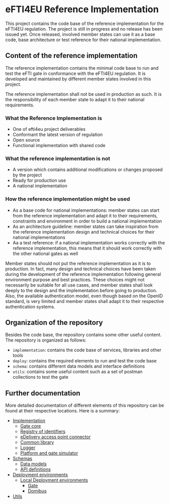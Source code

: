 # eFTI4EU Reference Implementation

This project contains the code base of the reference implementation for the eFTI4EU regulation. The project is still in progress and no release has been issued yet. Once released, involved member states can use it as a base code, base architecture or test reference for their national implementation.

## Content of the reference implementation

The reference implementation contains the minimal code base to run and test the eFTI gate in conformance with the eFTI4EU regulation. It is developed and maintained by different member states involved in this project.

The reference implementation shall not be used in production as such. It is the responsibility of each member state to adapt it to their national requirements.

### What the Reference Implementation is

- One of efti4eu project deliverables​
- Conformant the latest version of regulation​
- Open source​
- Functional implementation with shared code​

### What the reference implementation is not

- A version which contains additional modifications or changes proposed by the project​
- Ready for production use​
- A national implementation​

### How the reference implementation might be used

- As a base code for national implementations: member states can start from the reference implementation and adapt it to their requirements, constraints and environment in order to build a national implementation
- As an architecture guideline: member states can take inspiration from the reference implementation design and technical choices for their national implementations
- Aa a test reference: if a national implementation works correctly with the reference implementation, this means that it should work correctly with the other national gates as well

Member states should not put the reference implementation as it is to production. In fact, many design and technical choices have been taken during the development of the reference implementation following general environment purpose and best practices. These choices might not necessarily be suitable for all use cases, and member states shall look deeply to the design and the implementation before going to production. Also, the available authentication model, even though based on the OpenID standard, is very limited and member states shall adapt it to their respective authentication systems.

## Organization of the repository

Besides the code base, the repository contains some other useful content. The repository is organized as follows:

- `implementation`: contains the code base of services, libraries and other tools
- `deploy`: contains the required elements to run and test the code base
- `schema`: contains different data models and interface definitions
- `utils`: contains some useful content such as a set of postman collections to test the gate

## Further documentation

More detailed documentation of different elements of this repository can be found at their respective locations. Here is a summary:

- [Implementation](implementation/README.md)
    - [Gate core](implementation/gate/README.md)
    - [Registry of identifiers](implementation/registry-of-identifiers/README.md)
    - [eDelivery access point connector](implementation/edelivery-ap-connector/README.md)
    - [Common library](implementation/commons/README.md)
    - [Logger](implementation/efti-logger/README.md)
    - [Platform and gate simulator](implementation/platform-gate-simulator/README.md)
- [Schemas](schema/README.md)
    - [Data models](schema/xsd/README.md)
    - [API definitions](schema/api-schemas/README.md)
- [Deployment environments](deploy/README.md)
    - [Local Deployment environments](deploy/local/README.md)
        - [Gate](deploy/local/efti-gate/README.md)
        - [Domibus](deploy/local/domibus/README.md)
- [Utils](utils/README.md)
